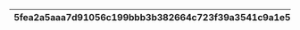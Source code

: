 |5fea2a5aaa7d91056c199bbb3b382664c723f39a3541c9a1e56d2fec4f1f5199|c51b628f2e1055dc4f76c81d52a62b0e1dee8a2cfda0578f27438be9718df0c3|079996c9d9283cfdefd50c4ba4536fd9792fc15e2acc8618cffc92adab174670|69d05635b8d3ddba6bd635a3a6ecd359b643c366e6502670157de5fdef6d8609|e16af85df15f9f84eae016087c52a31c6fcdf3858a9a054b9c50a937ca970582|a5554c8143a6ab154c7058a49ec9b022f62c8f9f344f13069a4b832a00983d98|60361a097338b2c2e86c5355ddcfca63e0389f1f210c79e067012c7789f97f59|deda70e922dd07e18c3005a515a8e3c97caec40637d7d78d68153ff48605cb92|738dba002b7bc9909bebe21db681debcd291d9909583dd27daf8d92d9ada361f|3526d592c6dd9a6ce5ecf96d4f26921d519b6aba064495763ac28feb76532bf5|8eef6c5ee6e0e39bfe17f9d102c8627c88b298c469db68ada0ec748230d413ae|
| --- | --- | --- | --- | --- | --- | --- | --- | --- | --- | --- |